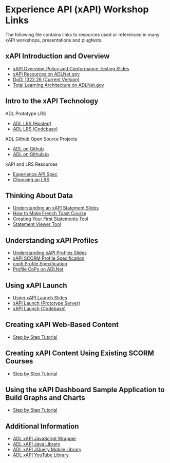 # Experience API (xAPI) Workshop Links

The following file contains links to resources used or referenced in many xAPI workshops, presentations and plugfests.

## xAPI Introduction and Overview

* [xAPI Overview, Policy and Conformance Testing Slides](https://github.com/adlnet/xAPI-Workshop/raw/master/Presentations/xAPI%20Overview%20and%20Policy%20and%20Conformance%20Testing.pptx)
* [xAPI Resources on ADLNet.gov](http://xapi.adlnet.gov)
* [DoDI 1322.26 (Current Version)](http://www.dtic.mil/whs/directives/corres/pdf/132226p.pdf)
* [Total Learning Architecture on ADLNet.gov](http://www.adlnet.gov/tla/)

## Intro to the xAPI Technology

ADL Prototype LRS

* [ADL LRS (Hosted)](https://lrs.adlnet.gov/)
* [ADL LRS (Codebase)](https://github.com/adlnet/ADL_LRS)

ADL Github Open Source Projects

* [ADL on Github](https://github.com/adlnet)
* [ADL on Github.io](http://adlnet.github.io/)

xAPI and LRS Resources

* [Experience API Spec](https://github.com/adlnet/xAPI-Spec)
* [Choosing an LRS](https://www.adlnet.gov/using-xapi-need-help-choosing-an-lrs/)


## Thinking About Data

* [Understanding an xAPI Statement Slides](https://github.com/adlnet/xAPI-Workshop/raw/master/Presentations/Understanding%20a%20statement.pptx)
* [How to Make French Toast Course](http://adlnet.github.io/xapi-jqm/demos/course/chapters/00-account.html#login)
* [Creating Your First Statements Tool](https://adlnet.github.io/xAPI-Workshop/Tools/StatementGenerator/)
* [Statement Viewer Tool](http://adlnet.github.io/xapi-statement-viewer/)

## Understanding xAPI Profiles

* [Understanding xAPI Profiles Slides](https://github.com/adlnet/xAPI-Workshop/raw/master/Presentations/Understanding%20xAPI%20Profiles%20.pptx)
* [xAPI SCORM Profile Specification](https://github.com/adlnet/xAPI-SCORM-Profile/blob/master/xapi-scorm-profile.md)
* [cmi5 Profile Specification](https://github.com/AICC/CMI-5_Spec_Current)
* [Profile CoPs on ADLNet](https://www.adlnet.gov/adl-collaboration/xapi-community-of-practice/)


## Using xAPI Launch

* [Using xAPI Launch Slides](https://github.com/adlnet/xAPI-Workshop/raw/master/Presentations/Using%20xAPI%20Launch(embed%20video).pptx)
* [xAPI Launch (Prototype Server)](http://launch.adlnet.gov/)
* [xAPI Launch (Codebase)](https://github.com/adlnet/xapi-launch)

## Creating xAPI Web-Based Content

* [Step by Step Tutorial](https://github.com/adlnet/Intro-to-Developing-Web-based-xAPI-Content)

## Creating xAPI Content Using Existing SCORM Courses

* [Step by Step Tutorial](https://github.com/adlnet/Starting-from-SCORM-A-Developers-Guide)

## Using the xAPI Dashboard Sample Application to Build Graphs and Charts

* [Step by Step Tutorial](https://github.com/adlnet/Intro-to-xAPI-Data-Visualization)

## Additional Information

* [ADL xAPI JavaScript Wrapper](https://github.com/adlnet/xAPIWrapper)
* [ADL xAPI Java Library](https://github.com/adlnet/jxapi)
* [ADL xAPI JQuery Mobile Library](https://github.com/adlnet/xapi-jqm)
* [ADL xAPI YouTube Library](https://github.com/adlnet/xapi-youtube)





